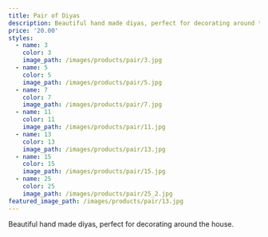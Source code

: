 ```yaml
---
title: Pair of Diyas
description: Beautiful hand made diyas, perfect for decorating around the house.
price: '20.00'
styles:
  - name: 3
    color: 3
    image_path: /images/products/pair/3.jpg
  - name: 5
    color: 5
    image_path: /images/products/pair/5.jpg
  - name: 7
    color: 7
    image_path: /images/products/pair/7.jpg
  - name: 11
    color: 11
    image_path: /images/products/pair/11.jpg
  - name: 13
    color: 13
    image_path: /images/products/pair/13.jpg
  - name: 15
    color: 15
    image_path: /images/products/pair/15.jpg
  - name: 25
    color: 25
    image_path: /images/products/pair/25_2.jpg
featured_image_path: /images/products/pair/13.jpg
---
```


Beautiful hand made diyas, perfect for decorating around the house.
